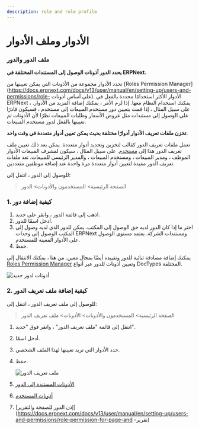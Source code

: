 ```yaml
---
description: role and role profile
---
```


# الأدوار وملف الأدوار

### ملف الدور والدور

**يحدد الدور أذونات الوصول إلى المستندات المختلفة في ERPNext.**

تحدد الأدوار مجموعة من الأذونات التي يمكن تعيينها من \[Roles Permission Manager]\(https://docs.erpnext.com/docs/v13/user/manual/en/setting-up/users-and-permissions/role- على أساس أذونات). الأدوار الأكثر استخدامًا محددة بالفعل في ERPNext ، يمكنك استخدام النظام معها. إذا لزم الأمر ، يمكنك إضافة المزيد من الأدوار. على سبيل المثال ، إذا قمت بتعيين دور مستخدم المبيعات إلى مستخدم ، فسيكون قادرًا على الوصول إلى مستندات مثل عروض الأسعار وطلبات المبيعات نظرًا لأن الأذونات تم تعيينها بالفعل لدور مستخدم المبيعات.

**تخزن ملفات تعريف الأدوار أدوارًا مختلفة بحيث يمكن تعيين أدوار متعددة في وقت واحد.**

تعمل ملفات تعريف الدور كقالب لتخزين وتحديد أدوار متعددة. يمكن بعد ذلك تعيين ملف تعريف الدور هذا إلى [مستخدم](https://docs.erpnext.com/docs/v13/user/manual/en/setting-up/users-and-permissions/adding-users). على سبيل المثال ، سيكون لمشرف المبيعات الأدوار الموظف ، ومدير المبيعات ، ومستخدم المبيعات ، والمدير الرئيسي للمبيعات. تعد ملفات تعريف الدور مفيدة لتعيين أدوار متعددة مرة واحدة عند إضافة موظفين متعددين.

للوصول إلى الدور ، انتقل إلى:

> الصفحة الرئيسية> المستخدمون والأذونات> الدور

### 1. كيفية إضافة دور

1. اذهب إلى قائمة الدور ، وانقر على جديد.
2. أدخل اسمًا للدور.
3. اختر ما إذا كان الدور لديه حق الوصول إلى المكتب. يمكن للدور الذي لديه وصول إلى المكتب الوصول إلى وحدات ERPNext ومستندات الشركة. يعتمد مستوى الوصول على الأدوار المعينة للمستخدم.
4. حفظ.

يمكنك إضافة مصادقة ثنائية للدور وتقييده أيضًا بمجال معين. من هنا ، يمكنك الانتقال إلى [Roles Permission Manager](https://docs.erpnext.com/docs/v13/user/manual/en/setting-up/users-and-permissions/role-based-permissions) وتعيين أذونات للدور عبر أنواع DocTypes المختلفة.

![أذونات لدور جديد](https://docs.erpnext.com/files/role-permissions.png)

### 2. كيفية إضافة ملف تعريف الدور

للوصول إلى ملف تعريف الدور ، انتقل إلى:

> الصفحة الرئيسية> المستخدمون والأذونات> الأذونات> ملف تعريف الدور

1. انتقل إلى قائمة "ملف تعريف الدور" ، وانقر فوق "جديد".
2. أدخل اسمًا.
3. حدد الأدوار التي تريد تعيينها لهذا الملف الشخصي.
4.  حفظ.

    ![ملف تعريف الدور](https://docs.erpnext.com/files/role-profile.png)
5. [الأذونات المستندة إلى الدور](https://docs.erpnext.com/docs/v13/user/manual/en/setting-up/users-and-permissions/role-based-permissions)
6. [أذونات المستخدم](https://docs.erpnext.com/docs/v13/user/manual/en/setting-up/users-and-permissions/user-permissions)
7. \[إذن الدور للصفحة والتقرير]\(https://docs.erpnext.com/docs/v13/user/manual/en/setting-up/users-and-permissions/role-permission-for-page-and -تقرير)
